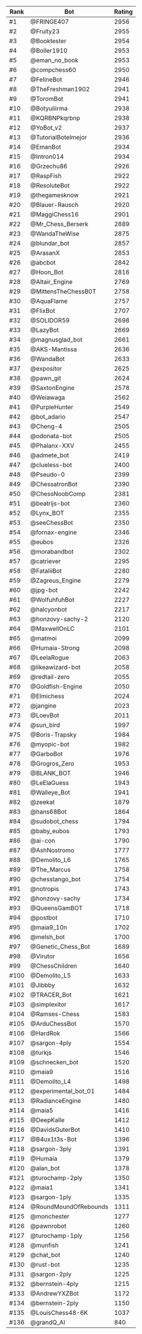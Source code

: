Rank|Bot|Rating
---|---|---
#1|@FRINGE407|2956
#2|@Fruity23|2955
#3|@Booktester|2954
#4|@Boller1910|2953
#5|@eman_no_book|2953
#6|@compchess60|2950
#7|@FelineBot|2946
#8|@TheFreshman1902|2941
#9|@ToromBot|2941
#10|@Botyuliirma|2938
#11|@KQRBNPkqrbnp|2938
#12|@YoBot_v2|2937
#13|@TutorialBotelmejor|2936
#14|@EmanBot|2934
#15|@Intron014|2934
#16|@Grzechu86|2926
#17|@RaspFish|2922
#18|@ResoluteBot|2922
#19|@thegamesknow|2921
#20|@Blauer-Rausch|2920
#21|@MaggiChess16|2901
#22|@Mr_Chess_Berserk|2889
#23|@WandaTheWise|2875
#24|@blundar_bot|2857
#25|@ArasanX|2853
#26|@abcbot|2842
#27|@Hoon_Bot|2816
#28|@Altair_Engine|2769
#29|@MittensTheChessB0T|2758
#30|@AquaFlame|2757
#31|@FlixBot|2707
#32|@SOLIDOR59|2698
#33|@LazyBot|2669
#34|@magnusglad_bot|2661
#35|@AKS-Mantissa|2636
#36|@WandaBot|2633
#37|@expositor|2625
#38|@pawn_git|2624
#39|@SaxtonEngine|2578
#40|@Weiawaga|2562
#41|@PurpleHunter|2549
#42|@bot_adario|2547
#43|@Cheng-4|2505
#44|@odonata-bot|2505
#45|@Phalanx-XXV|2455
#46|@admete_bot|2419
#47|@clueless-bot|2400
#48|@Pseudo-0|2399
#49|@ChessatronBot|2390
#50|@ChessNoobComp|2381
#51|@beatrijs-bot|2360
#52|@Lynx_BOT|2355
#53|@seeChessBot|2350
#54|@fornax-engine|2346
#55|@eubos|2326
#56|@morabandbot|2302
#57|@catriever|2295
#58|@FataliiBot|2280
#59|@Zagreus_Engine|2279
#60|@jpg-bot|2242
#61|@WolfuhfuhBot|2227
#62|@halcyonbot|2217
#63|@honzovy-sachy-2|2120
#64|@MaxwellOnLC|2101
#65|@matmoi|2099
#66|@Humaia-Strong|2098
#67|@LeelaRogue|2063
#68|@likeawizard-bot|2058
#69|@redtail-zero|2055
#70|@Goldfish-Engine|2050
#71|@Elmichess|2024
#72|@jangine|2023
#73|@LoevBot|2011
#74|@sun_bird|1997
#75|@Boris-Trapsky|1984
#76|@myopic-bot|1982
#77|@GarboBot|1976
#78|@Grogros_Zero|1953
#79|@BLANK_BOT|1946
#80|@LeElaGuess|1943
#81|@Walleye_Bot|1941
#82|@zeekat|1879
#83|@hans68Bot|1864
#84|@sudobot_chess|1794
#85|@baby_eubos|1793
#86|@ai-con|1790
#87|@AshNostromo|1777
#88|@Demolito_L6|1765
#89|@The_Marcus|1758
#90|@chesstango_bot|1754
#91|@notropis|1743
#92|@honzovy-sachy|1734
#93|@QueensGamBOT|1718
#94|@postbot|1710
#95|@maia9_10n|1702
#96|@melsh_bot|1700
#97|@Genetic_Chess_Bot|1689
#98|@Virutor|1656
#99|@ChessChildren|1640
#100|@Demolito_L5|1633
#101|@Jibbby|1632
#102|@TRACER_Bot|1621
#103|@simplexitor|1617
#104|@Ramses-Chess|1583
#105|@ArduChessBot|1570
#106|@HardRok|1566
#107|@sargon-4ply|1554
#108|@turkjs|1546
#109|@schnecken_bot|1520
#110|@maia9|1516
#111|@Demolito_L4|1498
#112|@experimental_bot_01|1484
#113|@RadianceEngine|1480
#114|@maia5|1416
#115|@DeepKalle|1412
#116|@DavidsGuterBot|1410
#117|@B4ux1t3s-Bot|1396
#118|@sargon-3ply|1391
#119|@Humaia|1379
#120|@alan_bot|1378
#121|@turochamp-2ply|1350
#122|@maia1|1341
#123|@sargon-1ply|1335
#124|@RoundMoundOfRebounds|1311
#125|@monchester|1277
#126|@pawnrobot|1260
#127|@turochamp-1ply|1256
#128|@munfish|1241
#129|@chat_bot|1240
#130|@rust-bot|1235
#131|@sargon-2ply|1225
#132|@bernstein-4ply|1215
#133|@AndrewYXZBot|1172
#134|@bernstein-2ply|1150
#135|@LouisChess48-6K|1037
#136|@grandQ_AI|840
